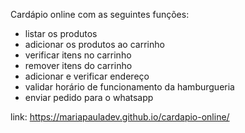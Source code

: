 Cardápio online com as seguintes funções: 
- listar os produtos
- adicionar os produtos ao carrinho
- verificar itens no carrinho
- remover itens do carrinho
- adicionar e verificar endereço
- validar horário de funcionamento da hamburgueria
- enviar pedido para o whatsapp

link: https://mariapauladev.github.io/cardapio-online/

